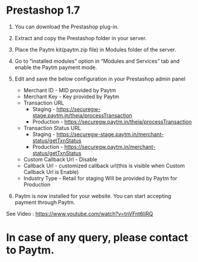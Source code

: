 # Prestashop 1.7
  
  1. You can download the Prestashop plug-in.
  2. Extract and copy the Prestashop folder in your server.
  3. Place the Paytm kit(paytm.zip file) in Modules folder of the server.
  4. Go to “installed modules” option in “Modules and Services” tab and enable the Paytm payment mode.
  5. Edit and save the below configuration in your Prestashop admin panel
      
      * Merchant ID             - MID provided by Paytm
      * Merchant Key            - Key provided by Paytm
      * Transaction URL         
        * Staging     - https://securegw-stage.paytm.in/theia/processTransaction
        * Production  - https://securegw.paytm.in/theia/processTransaction
      * Transaction Status URL  
        * Staging     - https://securegw-stage.paytm.in/merchant-status/getTxnStatus
        * Production  - https://securegw.paytm.in/merchant-status/getTxnStatus
      * Custom Callback Url     - Disable
      * Callback Url            - customized callback url(this is visible when Custom Callback Url is Enable)
      * Industry Type           - Retail for staging
      		                      Will be provided by Paytm for Production 

  6. Paytm is now installed for your website. You can start accepting payment through Paytm.

See Video : https://www.youtube.com/watch?v=tnVFnt6ljRQ

# In case of any query, please contact to Paytm.
